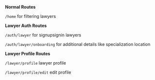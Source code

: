 **Normal Routes**

`/home` for filtering lawyers

**Lawyer Auth Routes**

`/auth/lawyer` for signupsignin lawyers 

`/auth/lawyer/onboarding` for additional details like specialization location 

**Lawyer Profile Routes**

`/lawyer/profile` lawyer profile

`/lawyer/profile/edit` edit profile

